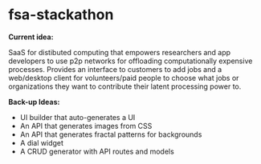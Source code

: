 # fsa-stackathon

**Current idea:**

SaaS for distibuted computing that empowers researchers and app developers to use p2p networks for offloading computationally expensive processes. Provides an interface to customers to add jobs and a web/desktop client for volunteers/paid people to choose what jobs or organizations they want to contribute their latent processing power to. 

**Back-up Ideas:**

- UI builder that auto-generates a UI
- An API that generates images from CSS
- An API that generates fractal patterns for backgrounds
- A dial widget
- A CRUD generator with API routes and models
